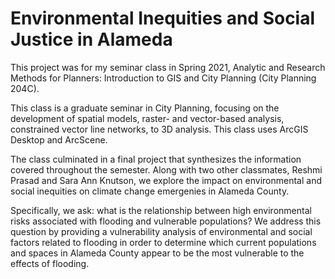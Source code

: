 # Environmental Inequities and Social Justice in Alameda

This project was for my seminar class in Spring 2021, Analytic and Research Methods for Planners: Introduction to GIS and City Planning (City Planning 204C).

This class is a graduate seminar in City Planning, focusing on the development of spatial models, raster- and vector-based analysis, constrained vector line networks, to 3D analysis. This class uses ArcGIS Desktop and ArcScene.

The class culminated in a final project that synthesizes the information covered throughout the semester. Along with two other classmates, Reshmi Prasad and Sara Ann Knutson, we explore the impact on environmental and social inequities on climate change emergenies in Alameda County. 

Specifically, we ask: what is the relationship between high environmental risks associated with flooding and vulnerable populations? We address this question by providing a vulnerability analysis of environmental and social factors related to flooding in order to determine which current populations and spaces in Alameda County appear to be the most vulnerable to the effects of flooding.
